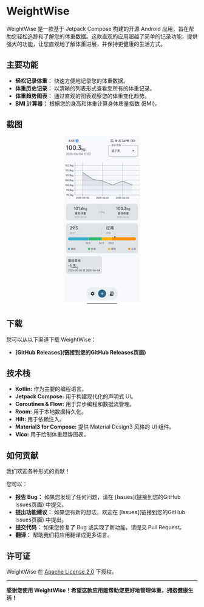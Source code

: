 # WeightWise
WeightWise 是一款基于 Jetpack Compose 构建的开源 Android 应用，旨在帮助您轻松追踪和了解您的体重数据。这款直观的应用超越了简单的记录功能，提供强大的功能，让您直观地了解体重进展，并保持更健康的生活方式。

## 主要功能

* **轻松记录体重：** 快速方便地记录您的体重数据。
* **体重历史记录：** 以清晰的列表形式查看您所有的体重记录。
* **体重趋势图表：** 通过直观的图表观察您的体重变化趋势。
* **BMI 计算器：** 根据您的身高和体重计算身体质量指数 (BMI)。

## 截图

<p align="center">
  <img src="screenshot/home.png" width="200"/>
</p>


## 下载

您可以从以下渠道下载 WeightWise：

* **[GitHub Releases](链接到您的GitHub Releases页面)**

## 技术栈

* **Kotlin:** 作为主要的编程语言。
* **Jetpack Compose:** 用于构建现代化的声明式 UI。
* **Coroutines & Flow:** 用于异步编程和数据流管理。
* **Room:** 用于本地数据持久化。
* **Hilt:** 用于依赖注入。
* **Material3 for Compose:** 提供 Material Design3 风格的 UI 组件。
* **Vico:** 用于绘制体重趋势图表。

## 如何贡献

我们欢迎各种形式的贡献！

您可以：

* **报告 Bug：** 如果您发现了任何问题，请在 [Issues](链接到您的GitHub Issues页面) 中提交。
* **提出功能建议：** 如果您有新的想法，欢迎在 [Issues](链接到您的GitHub Issues页面) 中提出。
* **提交代码：** 如果您修复了 Bug 或实现了新功能，请提交 Pull Request。
* **翻译：** 帮助我们将应用翻译成更多语言。

## 许可证

WeightWise 在 [Apache License 2.0](/LICENSE) 下授权。

---

**感谢您使用 WeightWise！希望这款应用能帮助您更好地管理体重，拥抱健康生活！**